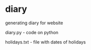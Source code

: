 # diary
generating diary for website

diary.py - code on python 

holidays.txt - file with dates of holidays
